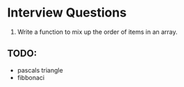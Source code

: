 # Interview Questions 

1. Write a function to mix up the order of items in an array.

## TODO:
* pascals triangle
* fibbonaci